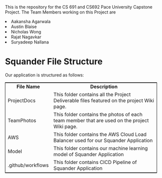 This is the repository for the CS 691 and CS692 Pace University Capstone Project. The Team Members working on this Project are <li>Aakansha Agarwala</li><li>Austin Blaise</li><li>Nicholas Wong</li><li>Rajat Nagavkar</li><li>Suryadeep Nallana</li>
# Squander File Structure
Our application is structured as follows:
<table style="width:100%; border: 1px solid black">
  <tr>
    <td align="center"><b>File Name</b></td>
    <td align="center"><b>Description</b></td>
  </tr>
  <tr>
    <td>ProjectDocs</td>
    <td>This folder contains all the Project Deliverable files featured on the project Wiki page.</td>
  </tr>
  <tr>
    <td>TeamPhotos</td>
    <td>This folder contains the photos of each team member that are used on the project Wiki page.</td>
  </tr>
  <tr>
    <td>AWS</td>
    <td>This folder contains the AWS Cloud Load Balancer used for our Squander Application</td>
  </tr>
  <tr>
    <td>Model</td>
    <td>This folder contains our machine learning model of Squander Application</td>
  </tr>
  <tr>
    <td>.github/workflows</td>
    <td>This folder contains CICD Pipeline of Squander Application</td>
  </tr>
 </table>
